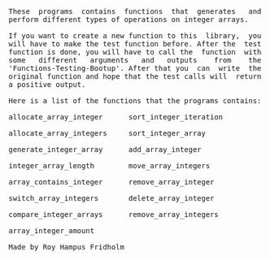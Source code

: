 
<pre>
These  programs  contains  functions  that  generates   and
perform different types of operations on integer arrays.

If you want to create a new function to this  library,  you
will have to make the test function before. After the  test
function is done, you will have to call the  function  with
some   different   arguments   and   outputs    from    the
'Functions-Testing-Bootup'. After that you  can  write  the
original function and hope that the test calls will  return
a positive output.

Here is a list of the functions that the programs contains:

allocate_array_integer      sort_integer_iteration

allocate_array_integers     sort_integer_array

generate_integer_array      add_array_integer

integer_array_length        move_array_integers

array_contains_integer      remove_array_integer

switch_array_integers       delete_array_integer

compare_integer_arrays      remove_array_integers

array_integer_amount

Made by Roy Hampus Fridholm
</pre>
